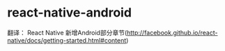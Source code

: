# react-native-android
翻译： React Native 新增Android部分章节(http://facebook.github.io/react-native/docs/getting-started.html#content)
